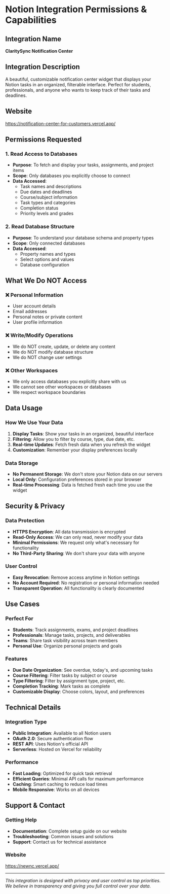 # Notion Integration Permissions & Capabilities

## Integration Name
**ClaritySync Notification Center**

## Integration Description
A beautiful, customizable notification center widget that displays your Notion tasks in an organized, filterable interface. Perfect for students, professionals, and anyone who wants to keep track of their tasks and deadlines.

## Website
https://notification-center-for-customers.vercel.app/

## Permissions Requested

### 1. Read Access to Databases
- **Purpose**: To fetch and display your tasks, assignments, and project items
- **Scope**: Only databases you explicitly choose to connect
- **Data Accessed**: 
  - Task names and descriptions
  - Due dates and deadlines
  - Course/subject information
  - Task types and categories
  - Completion status
  - Priority levels and grades

### 2. Read Database Structure
- **Purpose**: To understand your database schema and property types
- **Scope**: Only connected databases
- **Data Accessed**:
  - Property names and types
  - Select options and values
  - Database configuration

## What We Do NOT Access

### ❌ Personal Information
- User account details
- Email addresses
- Personal notes or private content
- User profile information

### ❌ Write/Modify Operations
- We do NOT create, update, or delete any content
- We do NOT modify database structure
- We do NOT change user settings

### ❌ Other Workspaces
- We only access databases you explicitly share with us
- We cannot see other workspaces or databases
- We respect workspace boundaries

## Data Usage

### How We Use Your Data
1. **Display Tasks**: Show your tasks in an organized, beautiful interface
2. **Filtering**: Allow you to filter by course, type, due date, etc.
3. **Real-time Updates**: Fetch fresh data when you refresh the widget
4. **Customization**: Remember your display preferences locally

### Data Storage
- **No Permanent Storage**: We don't store your Notion data on our servers
- **Local Only**: Configuration preferences stored in your browser
- **Real-time Processing**: Data is fetched fresh each time you use the widget

## Security & Privacy

### Data Protection
- **HTTPS Encryption**: All data transmission is encrypted
- **Read-Only Access**: We can only read, never modify your data
- **Minimal Permissions**: We request only what's necessary for functionality
- **No Third-Party Sharing**: We don't share your data with anyone

### User Control
- **Easy Revocation**: Remove access anytime in Notion settings
- **No Account Required**: No registration or personal information needed
- **Transparent Operation**: All functionality is clearly documented

## Use Cases

### Perfect For
- **Students**: Track assignments, exams, and project deadlines
- **Professionals**: Manage tasks, projects, and deliverables
- **Teams**: Share task visibility across team members
- **Personal Use**: Organize personal projects and goals

### Features
- **Due Date Organization**: See overdue, today's, and upcoming tasks
- **Course Filtering**: Filter tasks by subject or course
- **Type Filtering**: Filter by assignment type, project, etc.
- **Completion Tracking**: Mark tasks as complete
- **Customizable Display**: Choose colors, layout, and preferences

## Technical Details

### Integration Type
- **Public Integration**: Available to all Notion users
- **OAuth 2.0**: Secure authentication flow
- **REST API**: Uses Notion's official API
- **Serverless**: Hosted on Vercel for reliability

### Performance
- **Fast Loading**: Optimized for quick task retrieval
- **Efficient Queries**: Minimal API calls for maximum performance
- **Caching**: Smart caching to reduce load times
- **Mobile Responsive**: Works on all devices

## Support & Contact

### Getting Help
- **Documentation**: Complete setup guide on our website
- **Troubleshooting**: Common issues and solutions
- **Support**: Contact us for technical assistance

### Website
https://newnc.vercel.app/

---

*This integration is designed with privacy and user control as top priorities. We believe in transparency and giving you full control over your data.*
